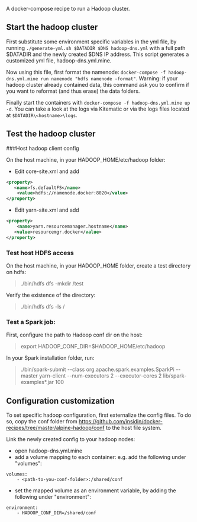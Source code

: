 A docker-compose recipe to run a Hadoop cluster.

## Start the hadoop cluster

First substitute some environment specific variables in the yml file, by running ```./generate-yml.sh $DATADIR $DNS hadoop-dns.yml``` with a full path $DATADIR and the newly created $DNS IP address. This script generates a customized yml file, hadoop-dns.yml.mine.

Now using this file, first format the namenode: ```docker-compose -f hadoop-dns.yml.mine run namenode "hdfs namenode -format"```. Warning: if your hadoop cluster already contained data, this command ask you to confirm if you want to reformat (and thus erase) the data folders.

Finally start the containers with ```docker-compose -f hadoop-dns.yml.mine up -d```. You can take a look at the logs via Kitematic or via the logs files located at ```$DATADIR\<hostname>\logs```.

## Test the hadoop cluster

###Host hadoop client config

On the host machine, in your HADOOP_HOME/etc/hadoop folder:

- Edit core-site.xml and add
```xml
<property>
   <name>fs.defaultFS</name>
	<value>hdfs://namenode.docker:8020</value>
</property>
```
- Edit yarn-site.xml and add
```xml
<property>
	<name>yarn.resourcemanager.hostname</name>
   <value>resourcemgr.docker</value>
</property>
```

### Test host HDFS access

On the host machine, in your HADOOP_HOME folder, create a test directory on hdfs: 

> ./bin/hdfs dfs -mkdir /test 

Verify the existence of the directory:

> ./bin/hdfs dfs -ls /

### Test a Spark job:

First, configure the path to Hadoop conf dir on the host:

> export HADOOP_CONF_DIR=$HADOOP_HOME/etc/hadoop

In your Spark installation folder, run:

> ./bin/spark-submit --class org.apache.spark.examples.SparkPi --master yarn-client --num-executors 2 --executor-cores 2 lib/spark-examples*.jar 100

## Configuration customization

To set specific hadoop configuration, first externalize the config files. To do so, copy the conf folder from https://github.com/insidin/docker-recipes/tree/master/alpine-hadoop/conf to the host file system.

Link the newly created config to your hadoop nodes:

- open hadoop-dns.yml.mine
- add a volume mapping to each container: e.g. add the following under "volumes":
```
volumes:
	- <path-to-you-conf-folder>:/shared/conf
```
- set the mapped volume as an environment variable, by adding the following under "environment":
```
environment:
	- HADOOP_CONF_DIR=/shared/conf
```
